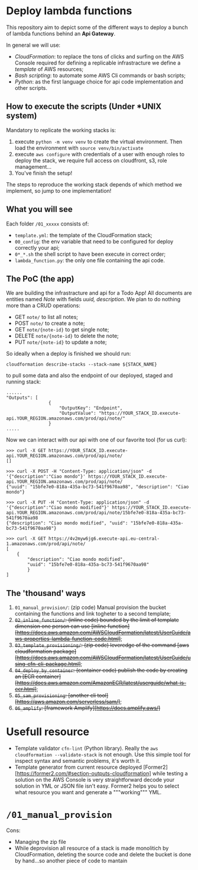 # Deploy lambda functions

This repository aim to depict some of the different ways to deploy a bunch of lambda functions behind an **Api Gateway**.

In general we will use:

 * *CloudFormation*: to replace the tons of clicks and surfing on the AWS Console required for defining a replicable infrastracture we define a *template* of AWS resources;
 * *Bash scripting*: to automate some AWS Cli commands or bash scripts;
 * *Python*: as the first language choice for api code implementation and other scripts.

## How to execute the scripts (Under *UNIX system)

Mandatory to replicate the working stacks is:

 1. execute `python -m venv venv` to create the virtual environment. Then load the environment with `source venv/bin/activate`
 2. execute `aws configure` with credentials of a user with enough roles to deploy the stack, we require full access on cloudfront, s3, role management...
 3. You've finish the setup!


The steps to reproduce the working stack depends of which method we implement, so jump to one implementation!

## What you will see

Each folder `/01_xxxxx` consists of:

 * `template.yml`: the template of the CloudFormation stack;
 * `00_config`: the env variable that need to be configured for deploy correctly your api;
 * `0*_*.sh` the shell script to have been execute in correct order;
 * `lambda_function.py`: the only one file containing the api code.

## The PoC (the app)

We are building the infrastracture and api for a Todo App! All documents are entities named *Note* with fields *uuid, description*. We plan to do nothing more than a CRUD operations:

* GET `note/` to list all notes;
* POST `note/` to create a note;
* GET `note/{note-id}` to get single note;
* DELETE `note/{note-id}` to delete the note;
* PUT `note/{note-id}` to update a note;

So ideally when a deploy is finished we should run:

```
cloudformation describe-stacks --stack-name ${STACK_NAME}
```
to pull some data and also the endpoint of our deployed, staged and running stack:

```
......
"Outputs": [
                {
                    "OutputKey": "Endpoint",
                    "OutputValue": "https://YOUR_STACK_ID.execute-api.YOUR_REGION.amazonaws.com/prod/api/note/"
                }
.....
```

Now we can interact with our api with one of our favorite tool (for us curl):

```
>>> curl -X GET https://YOUR_STACK_ID.execute-api.YOUR_REGION.amazonaws.com/prod/api/note/
[]

>>> curl -X POST -H "Content-Type: application/json" -d '{"description":"Ciao mondo"}' https://YOUR_STACK_ID.execute-api.YOUR_REGION.amazonaws.com/prod/api/note/
{"uuid": "15bfe7e0-818a-435a-bc73-541f9670aa98", "description": "Ciao mondo"}

>>> curl -X PUT -H "Content-Type: application/json" -d '{"description":"Ciao mondo modified"}' https://YOUR_STACK_ID.execute-api.YOUR_REGION.amazonaws.com/prod/api/note/15bfe7e0-818a-435a-bc73-541f9670aa98
{"description": "Ciao mondo modified", "uuid": "15bfe7e0-818a-435a-bc73-541f9670aa98"}

>>> curl -X GET https://4v2myw6jg6.execute-api.eu-central-1.amazonaws.com/prod/api/note/
[
    {
        "description": "Ciao mondo modified",
        "uuid": "15bfe7e0-818a-435a-bc73-541f9670aa98"
        }
]
```


## The 'thousand' ways

1. `01_manual_provision/`: (zip code) Manual provision the bucket containing the functions and link togheter to a second template;
2. ~~`02_inline_function/`: (inline code) bounded by the limit of template dimension one person can use [inline function][https://docs.aws.amazon.com/AWSCloudFormation/latest/UserGuide/aws-properties-lambda-function-code.html]~~;
3. ~~`03_template_provisioning/`: (zip code) leveredge of the command [aws cloudformation package][https://docs.aws.amazon.com/AWSCloudFormation/latest/UserGuide/using-cfn-cli-package.html]~~;
4. ~~`04_deploy_by_container`: (container code) publish the code by creating an [ECR container][https://docs.aws.amazon.com/AmazonECR/latest/userguide/what-is-ecr.html]~~;
5. ~~`05_sam_provisioning`: [another cli tool][https://aws.amazon.com/serverless/sam/]~~;
6. ~~`06_amplify`: [framework Amplify][https://docs.amplify.aws/]~~


# Usefull resource

- Template validator `cfn-lint` (Python library). Really the `aws cloudformation --validate-stack` is not enough. Use this simple tool for inspect syntax and semantic problems, it's worth it.
- Template generator from current resource deployed [Former2][https://former2.com/#section-outputs-cloudformation] while testing a solution on the AWS Console is very straightforward decode your solution in YML or JSON file isn't easy. Former2 helps you to select what resource you want and generate a """working""" YML.

# `/01_manual_provision`

Cons:
- Managing the zip file
- While deprovision all resource of a stack is made monolitich by CloudFormation, deleting the source code and delete the bucket is done by hand...so another piece of code to mantain
